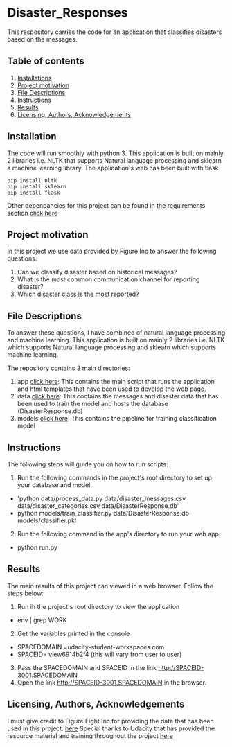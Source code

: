 # Disaster_Responses
This respository carries the code for an application that classifies disasters based on the messages.
## **Table of contents**
1. [Installations](#installation)
2. [Project motivation](#motivation)
3. [File Descriptions](#files)
4. [Instructions](#user-guide)   
5. [Results](#results)
6. [Licensing, Authors, Acknowledgements](#licensing)

## Installation <a name="installation"></a>
The code will run smoothly with python 3.
This application is built on mainly 2 libraries i.e. NLTK that supports Natural language processing and sklearn
a machine learning library. The application's web has been built with flask
 ```
 pip install nltk
 pip install sklearn
 pip install flask
 ```
Other dependancies for this project can be found in the requirements section [click here](https://github.com/OliviaNabbosa89/Disaster_Responses/blob/main/requirements.txt)

## Project motivation <a name="motivation"></a>
In this project we use data provided by Figure Inc to answer the following questions:
1. Can we classify disaster based on historical messages?
2. What is the most common communication channel for reporting disaster?
3. Which disaster class is the most reported?

## File Descriptions <a name="files"></a>
To answer these questions, I have  combined of natural language processing and machine learning.
This application is built on mainly 2 libraries i.e. NLTK which supports Natural language processing and sklearn which 
supports machine learning.

The repository contains 3 main directories:
1. app [click here](https://github.com/OliviaNabbosa89/Disaster_Responses/tree/main/app): This contains the main script that runs the application and html templates that have been used to develop the web page.
2. data [click here](https://github.com/OliviaNabbosa89/Disaster_Responses/tree/main/data): This contains the messages and disaster data that has been used to train the model and hosts the database (DisasterResponse.db)
3. models [click here](https://github.com/OliviaNabbosa89/Disaster_Responses/tree/main/models): This contains the pipeline for training classification model

## Instructions <a name="user-guide"></a>
The following steps will guide you on how to run scripts:

1. Run the following commands in the project's root directory to set up your database and model.
* 'python data/process_data.py data/disaster_messages.csv data/disaster_categories.csv data/DisasterResponse.db'
* python models/train_classifier.py data/DisasterResponse.db models/classifier.pkl
2. Run the following command in the app's directory to run your web app.
* python run.py

## Results <a name="results"></a>
The main results of this project can viewed in  a web browser. Follow the steps below:
1. Run ih the project's root directory to view the application
* env | grep WORK
2. Get the variables printed in the console
* SPACEDOMAIN =udacity-student-workspaces.com
* SPACEID= view6914b2f4 (this will vary from user to user)
3. Pass the SPACEDOMAIN and SPACEID in the link http://SPACEID-3001.SPACEDOMAIN
4. Open the link http://SPACEID-3001.SPACEDOMAIN in the browser.

## Licensing, Authors, Acknowledgements<a name="licensing"></a>
I must give credit to Figure Eight Inc for providing the data that has been used in this project. [here](https://www.figure-eight.com)
Special thanks to Udacity that has provided the resource material and training throughout the project [here](https://www.udacity.com/)

